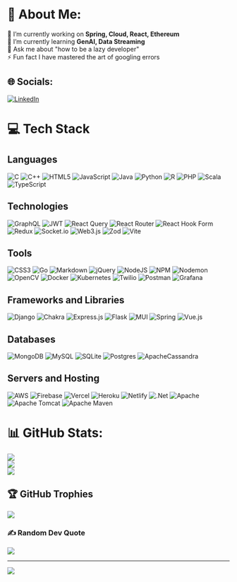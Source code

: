 # 💫 About Me:
🔭 I’m currently working on **Spring, Cloud, React, Ethereum** <br>🌱 I’m currently learning **GenAI, Data Streaming**<br>💬 Ask me about "how to be a lazy developer"<br>⚡ Fun fact I have mastered the art of googling errors


## 🌐 Socials:
[![LinkedIn](https://img.shields.io/badge/LinkedIn-%230077B5.svg?logo=linkedin&logoColor=white)](https://linkedin.com/in/isha-mahajan-838882262) 

# 💻 Tech Stack

## Languages
![C](https://img.shields.io/badge/c-%2300599C.svg?style=flat-square&logo=c&logoColor=white) ![C++](https://img.shields.io/badge/c++-%2300599C.svg?style=flat-square&logo=c%2B%2B&logoColor=white) ![HTML5](https://img.shields.io/badge/html5-%23E34F26.svg?style=flat-square&logo=html5&logoColor=white) ![JavaScript](https://img.shields.io/badge/javascript-%23323330.svg?style=flat-square&logo=javascript&logoColor=%23F7DF1E) ![Java](https://img.shields.io/badge/java-%23ED8B00.svg?style=flat-square&logo=openjdk&logoColor=white) ![Python](https://img.shields.io/badge/python-3670A0?style=flat-square&logo=python&logoColor=ffdd54) ![R](https://img.shields.io/badge/r-%23276DC3.svg?style=flat-square&logo=r&logoColor=white) ![PHP](https://img.shields.io/badge/php-%23777BB4.svg?style=flat-square&logo=php&logoColor=white) ![Scala](https://img.shields.io/badge/scala-%23DC322F.svg?style=flat-square&logo=scala&logoColor=white) ![TypeScript](https://img.shields.io/badge/typescript-%23007ACC.svg?style=flat-square&logo=typescript&logoColor=white)

## Technologies
![GraphQL](https://img.shields.io/badge/-GraphQL-E10098?style=flat-square&logo=graphql&logoColor=white) ![JWT](https://img.shields.io/badge/JWT-black?style=flat-square&logo=JSON%20web%20tokens) ![React Query](https://img.shields.io/badge/-React%20Query-FF4154?style=flat-square&logo=react%20query&logoColor=white) ![React Router](https://img.shields.io/badge/React_Router-CA4245?style=flat-square&logo=react-router&logoColor=white) ![React Hook Form](https://img.shields.io/badge/React%20Hook%20Form-%23EC5990.svg?style=flat-square&logo=reacthookform&logoColor=white) ![Redux](https://img.shields.io/badge/redux-%23593d88.svg?style=flat-square&logo=redux&logoColor=white) ![Socket.io](https://img.shields.io/badge/Socket.io-black?style=flat-square&logo=socket.io&badgeColor=010101) ![Web3.js](https://img.shields.io/badge/web3.js-F16822?style=flat-square&logo=web3.js&logoColor=white) ![Zod](https://img.shields.io/badge/zod-%233068b7.svg?style=flat-square&logo=zod&logoColor=white) ![Vite](https://img.shields.io/badge/vite-%23646CFF.svg?style=flat-square&logo=vite&logoColor=white)

## Tools
![CSS3](https://img.shields.io/badge/css3-%231572B6.svg?style=flat-square&logo=css3&logoColor=white) ![Go](https://img.shields.io/badge/go-%2300ADD8.svg?style=flat-square&logo=go&logoColor=white) ![Markdown](https://img.shields.io/badge/markdown-%23000000.svg?style=flat-square&logo=markdown&logoColor=white) ![jQuery](https://img.shields.io/badge/jquery-%230769AD.svg?style=flat-square&logo=jquery&logoColor=white) ![NodeJS](https://img.shields.io/badge/node.js-6DA55F?style=flat-square&logo=node.js&logoColor=white) ![NPM](https://img.shields.io/badge/NPM-%23CB3837.svg?style=flat-square&logo=npm&logoColor=white) ![Nodemon](https://img.shields.io/badge/NODEMON-%23323330.svg?style=flat-square&logo=nodemon&logoColor=%BBDEAD) ![OpenCV](https://img.shields.io/badge/opencv-%23white.svg?style=flat-square&logo=opencv&logoColor=white) ![Docker](https://img.shields.io/badge/docker-%230db7ed.svg?style=flat-square&logo=docker&logoColor=white) ![Kubernetes](https://img.shields.io/badge/kubernetes-%23326ce5.svg?style=flat-square&logo=kubernetes&logoColor=white) ![Twilio](https://img.shields.io/badge/Twilio-F22F46?style=flat-square&logo=Twilio&logoColor=white) ![Postman](https://img.shields.io/badge/Postman-FF6C37?style=flat-square&logo=postman&logoColor=white) ![Grafana](https://img.shields.io/badge/grafana-%23F46800.svg?style=flat-square&logo=grafana&logoColor=white)

## Frameworks and Libraries
![Django](https://img.shields.io/badge/django-%23092E20.svg?style=flat-square&logo=django&logoColor=white) ![Chakra](https://img.shields.io/badge/chakra-%234ED1C5.svg?style=flat-square&logo=chakraui&logoColor=white) ![Express.js](https://img.shields.io/badge/express.js-%23404d59.svg?style=flat-square&logo=express&logoColor=%2361DAFB) ![Flask](https://img.shields.io/badge/flask-%23000.svg?style=flat-square&logo=flask&logoColor=white) ![MUI](https://img.shields.io/badge/MUI-%230081CB.svg?style=flat-square&logo=mui&logoColor=white) ![Spring](https://img.shields.io/badge/spring-%236DB33F.svg?style=flat-square&logo=spring&logoColor=white) ![Vue.js](https://img.shields.io/badge/vue.js-%2335495e.svg?style=flat-square&logo=vuedotjs&logoColor=%234FC08D)

## Databases
![MongoDB](https://img.shields.io/badge/MongoDB-%234ea94b.svg?style=flat-square&logo=mongodb&logoColor=white) ![MySQL](https://img.shields.io/badge/mysql-4479A1.svg?style=flat-square&logo=mysql&logoColor=white) ![SQLite](https://img.shields.io/badge/sqlite-%2307405e.svg?style=flat-square&logo=sqlite&logoColor=white) ![Postgres](https://img.shields.io/badge/postgres-%23316192.svg?style=flat-square&logo=postgresql&logoColor=white) ![ApacheCassandra](https://img.shields.io/badge/cassandra-%231287B1.svg?style=flat-square&logo=apache-cassandra&logoColor=white)

## Servers and Hosting
![AWS](https://img.shields.io/badge/AWS-%23FF9900.svg?style=flat-square&logo=amazon-aws&logoColor=white) ![Firebase](https://img.shields.io/badge/firebase-%23039BE5.svg?style=flat-square&logo=firebase) ![Vercel](https://img.shields.io/badge/vercel-%23000000.svg?style=flat-square&logo=vercel&logoColor=white) ![Heroku](https://img.shields.io/badge/heroku-%23430098.svg?style=flat-square&logo=heroku&logoColor=white) ![Netlify](https://img.shields.io/badge/netlify-%23000000.svg?style=flat-square&logo=netlify&logoColor=#00C7B7) ![.Net](https://img.shields.io/badge/.NET-5C2D91?style=flat-square&logo=.net&logoColor=white) ![Apache](https://img.shields.io/badge/apache-%23D42029.svg?style=flat-square&logo=apache&logoColor=white) ![Apache Tomcat](https://img.shields.io/badge/apache%20tomcat-%23F8DC75.svg?style=flat-square&logo=apache-tomcat&logoColor=black) ![Apache Maven](https://img.shields.io/badge/Apache%20Maven-C71A36?style=flat-square&logo=Apache%20Maven&logoColor=white)

# 📊 GitHub Stats:
![](https://github-readme-stats.vercel.app/api?username=Isha-droid&theme=dark&hide_border=false&include_all_commits=true&count_private=true)<br/>
![](https://github-readme-streak-stats.herokuapp.com/?user=Isha-droid&theme=dark&hide_border=false)<br/>
![](https://github-readme-stats.vercel.app/api/top-langs/?username=Isha-droid&theme=dark&hide_border=false&include_all_commits=true&count_private=true&layout=compact)

## 🏆 GitHub Trophies
![](https://github-profile-trophy.vercel.app/?username=Isha-droid&theme=dark&no-frame=false&no-bg=true&margin-w=4)

### ✍️ Random Dev Quote
![](https://quotes-github-readme.vercel.app/api?type=vetical&theme=radical)

---
[![](https://visitcount.itsvg.in/api?id=Isha-droid&icon=9&color=12)](https://visitcount.itsvg.in)

<!-- Proudly created with GPRM ( https://gprm.itsvg.in ) -->
